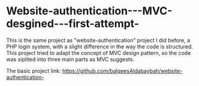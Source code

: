 # Website-authentication---MVC-desgined---first-attempt-
This is the same project as "website-authentication" project I did before,
a PHP login system, with a slight difference in the way the code is structured. 
This project tried to adapt the concept of MVC design pattern, so the code was siplited into three main parts as MVC suggests. 

The basic project link: 
https://github.com/balqeesAldabaybah/website-authentication-
